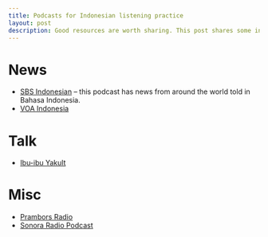 ```yaml
---
title: Podcasts for Indonesian listening practice
layout: post
description: Good resources are worth sharing. This post shares some interesting podcasts you can use for Bahasa Indonesia listening practice.
---
```



# News

* [SBS Indonesian](https://www.sbs.com.au/yourlanguage/indonesian/en/podcastcollection/sbs-indonesian) &ndash; this podcast has news from around the world told in Bahasa Indonesia.
* [VOA Indonesia](https://soundcloud.com/voa_indonesia)

# Talk

* [Ibu-ibu Yakult](https://soundcloud.com/ibuibuyakult)


# Misc

* [Prambors Radio](https://soundcloud.com/pramborsfm)
* [Sonora Radio Podcast](https://soundcloud.com/sonorafm92) 